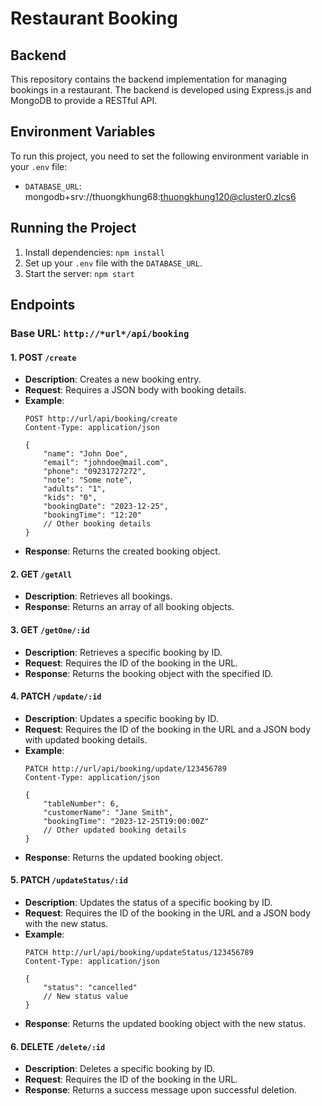 # Restaurant Booking

## Backend
This repository contains the backend implementation for managing bookings in a restaurant. The backend is developed using Express.js and MongoDB to provide a RESTful API.


## Environment Variables

To run this project, you need to set the following environment variable in your `.env` file:

- `DATABASE_URL`: mongodb+srv://thuongkhung68:thuongkhung120@cluster0.zlcs6

## Running the Project

1. Install dependencies: `npm install`
2. Set up your `.env` file with the `DATABASE_URL`.
3. Start the server: `npm start`


## Endpoints

### Base URL: `http://*url*/api/booking`

#### 1. POST `/create`

- **Description**: Creates a new booking entry.
- **Request**: Requires a JSON body with booking details.
- **Example**:
    ```http
    POST http://url/api/booking/create
    Content-Type: application/json

    {
        "name": "John Doe",
        "email": "johndoe@mail.com",
        "phone": "09231727272",
        "note": "Some note",
        "adults": "1",
        "kids": "0",
        "bookingDate": "2023-12-25",
        "bookingTime": "12:20"
        // Other booking details
    }
    ```
- **Response**: Returns the created booking object.

#### 2. GET `/getAll`

- **Description**: Retrieves all bookings.
- **Response**: Returns an array of all booking objects.

#### 3. GET `/getOne/:id`

- **Description**: Retrieves a specific booking by ID.
- **Request**: Requires the ID of the booking in the URL.
- **Response**: Returns the booking object with the specified ID.

#### 4. PATCH `/update/:id`

- **Description**: Updates a specific booking by ID.
- **Request**: Requires the ID of the booking in the URL and a JSON body with updated booking details.
- **Example**:
    ```http
    PATCH http://url/api/booking/update/123456789
    Content-Type: application/json

    {
        "tableNumber": 6,
        "customerName": "Jane Smith",
        "bookingTime": "2023-12-25T19:00:00Z"
        // Other updated booking details
    }
    ```
- **Response**: Returns the updated booking object.

#### 5. PATCH `/updateStatus/:id`

- **Description**: Updates the status of a specific booking by ID.
- **Request**: Requires the ID of the booking in the URL and a JSON body with the new status.
- **Example**:
    ```http
    PATCH http://url/api/booking/updateStatus/123456789
    Content-Type: application/json

    {
        "status": "cancelled"
        // New status value
    }
    ```
- **Response**: Returns the updated booking object with the new status.

#### 6. DELETE `/delete/:id`

- **Description**: Deletes a specific booking by ID.
- **Request**: Requires the ID of the booking in the URL.
- **Response**: Returns a success message upon successful deletion.